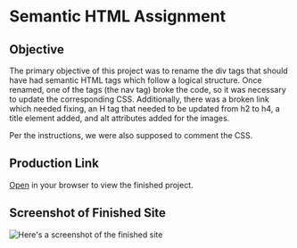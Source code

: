 # Semantic HTML Assignment

## Objective

The primary objective of this project was to rename the div tags that should have had semantic HTML tags which follow a logical structure. Once renamed, one of the tags (the nav tag) broke the code, so it was necessary to update the corresponding CSS. Additionally, there was a broken link which needed fixing, an H tag that needed to be updated from h2 to h4, a title element added, and alt attributes added for the images.

Per the instructions, we were also supposed to comment the CSS.

## Production Link

[Open](https://annamarlena.github.io/semantic-html/) in your browser to view the finished project.

## Screenshot of Finished Site

![Here's a screenshot of the finished site](assets/images/finished-site.png)
